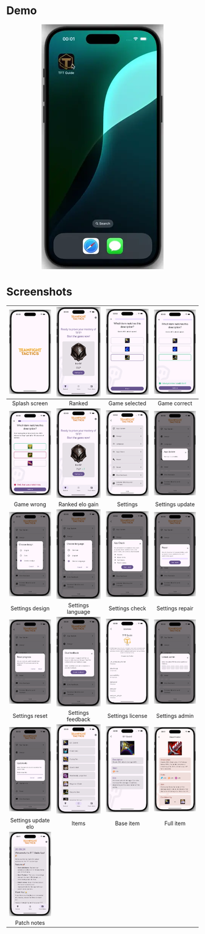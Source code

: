 # Demo

<div align="center">
    <picture>
        <source media="(prefers-color-scheme: dark)" srcset="./dark/demo.webp">
        <img src="./light/demo.webp" alt="Demo" />
    </picture>
</div>

# Screenshots

|          <picture><source media="(prefers-color-scheme: dark)" srcset="./dark/splash_screen.webp"><img src="./light/splash_screen.webp" alt="Splash screen" /></picture>          |                 <picture><source media="(prefers-color-scheme: dark)" srcset="./dark/ranked.webp"><img src="./light/ranked.webp" alt="Ranked" /></picture>                  |      <picture><source media="(prefers-color-scheme: dark)" srcset="./dark/game_selected.webp"><img src="./light/game_selected.webp" alt="Game selcted" /></picture>      |     <picture><source media="(prefers-color-scheme: dark)" srcset="./dark/game_correct.webp"><img src="./light/game_correct.webp" alt="Game correct" /></picture>      |
|:---------------------------------------------------------------------------------------------------------------------------------------------------------------------------------:|:---------------------------------------------------------------------------------------------------------------------------------------------------------------------------:|:------------------------------------------------------------------------------------------------------------------------------------------------------------------------:|:---------------------------------------------------------------------------------------------------------------------------------------------------------------------:|
|                                                                                   Splash screen                                                                                   |                                                                                   Ranked                                                                                    |                                                                              Game selected                                                                               |                                                                             Game correct                                                                              |
|              <picture><source media="(prefers-color-scheme: dark)" srcset="./dark/game_wrong.webp"><img src="./light/game_wrong.webp" alt="Game wrong" /></picture>               |     <picture><source media="(prefers-color-scheme: dark)" srcset="./dark/ranked_elo_gain.webp"><img src="./light/ranked_elo_gain.webp" alt="Splash screen" /></picture>     |             <picture><source media="(prefers-color-scheme: dark)" srcset="./dark/settings.webp"><img src="./light/settings.webp" alt="Settings" /></picture>             | <picture><source media="(prefers-color-scheme: dark)" srcset="./dark/settings_update.webp"><img src="./light/settings_update.webp" alt="Settings update" /></picture> |
|                                                                                    Game wrong                                                                                     |                                                                               Ranked elo gain                                                                               |                                                                                 Settings                                                                                 |                                                                            Settings update                                                                            |
|       <picture><source media="(prefers-color-scheme: dark)" srcset="./dark/settings_design.webp"><img src="./light/settings_design.webp" alt="Settings design" /></picture>       | <picture><source media="(prefers-color-scheme: dark)" srcset="./dark/settings_language.webp"><img src="./light/settings_language.webp" alt="Settings language" /></picture> |    <picture><source media="(prefers-color-scheme: dark)" srcset="./dark/settings_check.webp"><img src="./light/settings_check.webp" alt="Settings check" /></picture>    | <picture><source media="(prefers-color-scheme: dark)" srcset="./dark/settings_repair.webp"><img src="./light/settings_repair.webp" alt="Settings repair" /></picture> |
|                                                                                  Settings design                                                                                  |                                                                              Settings language                                                                              |                                                                              Settings check                                                                              |                                                                            Settings repair                                                                            |
|        <picture><source media="(prefers-color-scheme: dark)" srcset="./dark/settings_reset.webp"><img src="./light/settings_reset.webp" alt="Settings reset" /></picture>         | <picture><source media="(prefers-color-scheme: dark)" srcset="./dark/settings_feedback.webp"><img src="./light/settings_feedback.webp" alt="Settings feedback" /></picture> | <picture><source media="(prefers-color-scheme: dark)" srcset="./dark/settings_license.webp"><img src="./light/settings_license.webp" alt="Settings license" /></picture> |  <picture><source media="(prefers-color-scheme: dark)" srcset="./dark/settings_admin.webp"><img src="./light/settings_admin.webp" alt="Settings admin" /></picture>   |
|                                                                                  Settings reset                                                                                   |                                                                              Settings feedback                                                                              |                                                                             Settings license                                                                             |                                                                            Settings admin                                                                             |
| <picture><source media="(prefers-color-scheme: dark)" srcset="./dark/settings_update_elo.webp"><img src="./light/settings_update_elo.webp" alt="Settings update_elo" /></picture> |                   <picture><source media="(prefers-color-scheme: dark)" srcset="./dark/items.webp"><img src="./light/items.webp" alt="Items" /></picture>                   |           <picture><source media="(prefers-color-scheme: dark)" srcset="./dark/base_item.webp"><img src="./light/base_item.webp" alt="Base item" /></picture>            |          <picture><source media="(prefers-color-scheme: dark)" srcset="./dark/full_item.webp"><img src="./light/full_item.webp" alt="Full item" /></picture>          |
|                                                                                Settings update elo                                                                                |                                                                                    Items                                                                                    |                                                                                Base item                                                                                 |                                                                               Full item                                                                               |
|             <picture><source media="(prefers-color-scheme: dark)" srcset="./dark/patch_notes.webp"><img src="./light/patch_notes.webp" alt="Patch Notes" /></picture>             |
|                                                                                    Patch notes                                                                                    |

